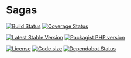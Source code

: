 Sagas
============

[![Build Status](https://travis-ci.com/Adgoal/Saga.svg?branch=master)](https://travis-ci.com/Adgoal/Saga)
[![Coverage Status](https://coveralls.io/repos/github/Adgoal/Saga/badge.svg?branch=master)](https://coveralls.io/github/Adgoal/Saga?branch=master)

[![Latest Stable Version](https://img.shields.io/packagist/v/adgoal-common/saga.svg)](https://packagist.org/packages/adgoal-common/saga) 
[![Packagist PHP version](https://img.shields.io/packagist/php-v/adgoal-common/saga.svg)](https://packagist.org/packages/adgoal-common/saga)

[![License](https://img.shields.io/github/license/Adgoal/Saga.svg)](https://github.com/Adgoal/Saga) 
[![Code size](https://img.shields.io/github/languages/code-size/Adgoal/Saga.svg)](https://github.com/Adgoal/Saga) 
[![Dependabot Status](https://api.dependabot.com/badges/status?host=github&repo=Adgoal/Saga)](https://dependabot.com)
